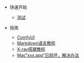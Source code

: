 * 快速开始
    * [测试](test)

* 指南
    * [ComfyUI](指南/ComfyUI)
    * [Markdown语言教程](指南/Markdown语言教程)
    * [X-ray搭建教程](指南/X-ray搭建教程)
    * [Mac“xxx.app”已损坏，解决办法](指南/Mac软件损坏)
	